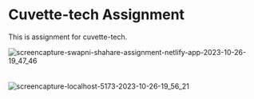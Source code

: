 # Cuvette-tech Assignment

This is assignment for cuvette-tech.

![screencapture-swapni-shahare-assignment-netlify-app-2023-10-26-19_47_46](https://github.com/swapnilshahare12/cuvette-tech-assignment/assets/117369320/dd7f2f4f-83c2-4900-b673-42db2ce010cc)
<br> <br> <br>
![screencapture-localhost-5173-2023-10-26-19_56_21](https://github.com/swapnilshahare12/cuvette-tech-assignment/assets/117369320/47b3db25-3b4c-4fc9-ba5a-03f27a344442)

